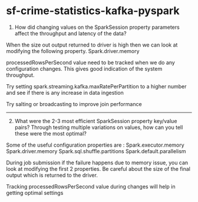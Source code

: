 # sf-crime-statistics-kafka-pyspark


1. How did changing values on the SparkSession property parameters affect the throughput and latency of the data?

When the size out output returned to driver is high then we can look at modifying the following property.
	Spark.driver.memory

processedRowsPerSecond value need to be tracked when we do any configuration changes. This gives good indication of the system throughput.

Try setting spark.streaming.kafka.maxRatePerPartition to a higher number and see if there is any increase in data ingestion

Try salting or broadcasting to improve join performance

-----------------------

2. What were the 2-3 most efficient SparkSession property key/value pairs? Through testing multiple variations on values, how can you tell these were the most optimal?

Some of the useful configuration properties are :
Spark.executor.memory
Spark.driver.memory
Spark.sql.shuffle.partitions
Spark.default.parallelism

During job submission if the failure happens due to memory issue, you can look at modifying the first 2 properties. Be careful about the size of the final output which is returned to the driver.

Tracking processedRowsPerSecond  value during changes will help in getting optimal settings
